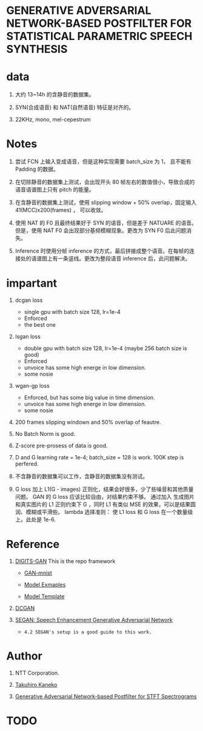 # GENERATIVE ADVERSARIAL NETWORK-BASED POSTFILTER FOR STATISTICAL PARAMETRIC SPEECH SYNTHESIS

# data 

1. 大约 13~14h 的含静音的数据集。

1. SYN(合成语音) 和 NAT(自然语音) 特征是对齐的。

1. 22KHz, mono, mel-cepestrum

# Notes

1. 尝试 FCN 上输入变成语音，但是这种实现需要 batch_size 为 1， 且不能有 Padding 的数据。

1. 在切除静音的数据集上测试，会出现开头 80 帧左右的数值很小，导致合成的语音语谱图上只有 pitch 的能量。

1. 在含静音的数据集上测试，使用 slipping window + 50% overlap，固定输入 41(MCC)x200(frames) ， 可以收敛。

1. 使用 NAT 的 F0 且最终结果好于 SYN 的语音，但是差于 NATUARE 的语音。但是，使用 NAT F0 会出现部分基频模糊现象。更改为 SYN F0 后此问题消失。  

1. Inference 时使用分帧 inference 的方式，最后拼接成整个语音。在每帧的连接处的语谱图上有一条竖线。更改为整段语音 inference 后，此问题解决。

# impartant 

1. dcgan loss

	* single gpu with batch size 128, lr=1e-4
	* Enforced
	* the best one

1. lsgan loss

	* double gpu with batch size 128, lr=1e-4 (maybe 256 batch size is good)
	* Enforced
	* unvoice has some high energe in low dimension. 
	* some nosie

1. wgan-gp loss

	* Enforced, but has some big value in time dimension.
	* unvoice has some high energe in low dimension. 
	* some nosie

1. 200 frames slipping windown and 50% overlap of feautre.

1. No Batch Norm is good. 

1. Z-score pre-prosess of data is good.

1. D and G learning rate = 1e-4; batch_size = 128 is work. 100K step is perfered. 

1. 不含静音的数据集可以工作，含静音的数据集没有测试。

1. G loss 加上 L1(G - images) 正则化，结果会好很多，少了些噪音和其他质量问题。
   GAN 的 G loss 应该比较自由，对结果约束不够。 通过加入 生成图片和真实图片的 L1 正则约束下 G ，同时 L1 有类似 MSE 的效果，可以是结果圆润、模糊或平滑些。
  lambda 选择准则： 使 L1 loss 和 G loss 在一个数量级上。此处是 1e-6.

# Reference


1. [DIGITS-GAN](https://github.com/NVIDIA/DIGITS)
   This is the repo framework

	* [GAN-mnist](https://github.com/NVIDIA/DIGITS/blob/master/examples/gan/network-mnist.py)

	* [Model Exmaples](https://github.com/NVIDIA/DIGITS/tree/master/examples)

	* [Model Template](https://github.com/NVIDIA/DIGITS/tree/master/digits/tools/tensorflow)

1. [DCGAN](https://github.com/carpedm20/DCGAN-tensorflow/)

1. [SEGAN: Speech Enhancement Generative Adversarial Network](https://github.com/santi-pdp/segan)

	* `4.2 SEGAN's setup is a good guide to this work.`

# Author 
1. NTT Corporation. 

1. [Takuhiro Kaneko](http://www.kecl.ntt.co.jp/people/kaneko.takuhiro/index.html)

1. [Generative Adversarial Network-based Postfilter for STFT Spectrograms](http://www.kecl.ntt.co.jp/people/kaneko.takuhiro/projects/ganp_stft/index.html)
# TODO


